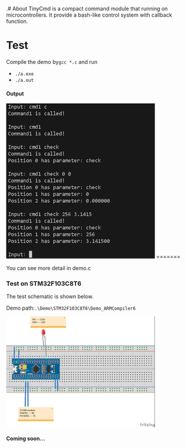 .# About
TinyCmd is a compact command module that running on microcontrollers. It provide a bash-like control system with callback function.



# Test

Compile the demo  by`gcc *.c` and run

- `./a.exe`
- `./a.out`



#### Output


<img src=".\media\output.jpg" alt="Output" width="400" height="auto">
=======

You can see more detail in demo.c



### Test on STM32F103C8T6

The test schematic is shown below.

Demo path:`.\Demo\STM32F103C8T6\Demo_ARMCompiler6`

<img src=".\media\TinyCmd_STM32_Demo.jpg" alt="Schematic" width="400" height="auto">

#### Coming soon...
